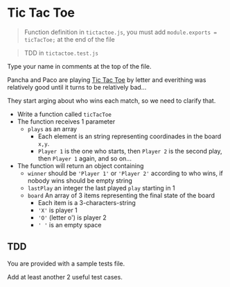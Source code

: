 # Tic Tac Toe

>Function definition in `tictactoe.js`, you must add `module.exports = ticTacToe;` at the end of the file

>TDD in `tictactoe.test.js`

Type your name in comments at the top of the file.

Pancha and Paco are playing [Tic Tac Toe](https://www.google.com/search?q=tic+tac+toe&oq=tick+tac) by letter
and everithing was relatively good until it turns to be relatively bad...

They start arging about who wins each match, so we need to clarify that.


* Write a function called `ticTacToe`
* The function receives 1 parameter
  * `plays` as an array
    * Each element is an string representing coordinades in the board `x,y`.
    * `Player 1` is the one who starts, then `Player 2` is the second play, then `Player 1` again, and so on...
* The function will return an object containing
  * `winner` should be `'Player 1'` or `'Player 2'` according to who wins, if nobody wins should be empty string
  * `lastPlay` an integer the last played `play` starting in 1
  * `board` An array of 3 items representing the final state of the board
    * Each item is a 3-characters-string
    * `'X'` is player 1
    * `'O'` (letter o') is player 2
    * `' '` is an empty space

## TDD

You are provided with a sample tests file.

Add at least another 2 useful test cases.